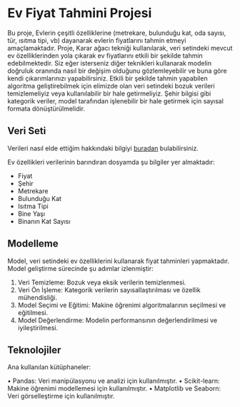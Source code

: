 # Ev Fiyat Tahmini Projesi
 

Bu proje, Evlerin çeşitli özelliklerine (metrekare, bulunduğu kat, oda sayısı, tür, ısıtma tipi, vb) dayanarak evlerin fiyatlarını tahmin etmeyi amaçlamaktadır. Proje, Karar ağacı tekniği kullanılarak, veri setindeki mevcut ev özelliklerinden yola çıkarak ev fiyatlarını etkili bir şekilde tahmin edebilmektedir. Siz eğer isterseniz diğer teknikleri kullanarak modelin doğruluk oranında nasıl bir değişim olduğunu gözlemleyebilir ve buna göre kendi çıkarımlarınızı yapabilirsiniz.
Etkili bir şekilde tahmin yapabilen algoritma geliştirebilmek için elimizde olan veri setindeki bozuk verileri temizlemeliyiz veya kullanılabilir bir hale getirmeliyiz. Şehir bilgisi gibi kategorik veriler, model tarafından işlenebilir bir hale getirmek için sayısal formata dönüştürülmelidir.

## Veri Seti
Verileri nasıl elde ettiğim hakkındaki bilgiyi [buradan](https://github.com/oguzhanerbil/Web-Scraping) bulabilirsiniz.

Ev özellikleri verilerinin barındıran dosyamda şu bilgiler yer almaktadır:
* Fiyat
* Şehir
* Metrekare
* Bulunduğu Kat
* Isıtma Tipi
* Bine Yaşı
* Binanın Kat Sayısı

## Modelleme

Model, veri setindeki ev özelliklerini kullanarak fiyat tahminleri yapmaktadır. Model geliştirme sürecinde şu adımlar izlenmiştir:

1. Veri Temizleme: Bozuk veya eksik verilerin temizlenmesi.
2. Veri Ön İşleme: Kategorik verilerin sayısallaştırılması ve özellik mühendisliği.
3. Model Seçimi ve Eğitimi: Makine öğrenimi algoritmalarının seçilmesi ve eğitilmesi.
4. Model Değerlendirme: Modelin performansının değerlendirilmesi ve iyileştirilmesi.

## Teknolojiler

Ana kullanılan kütüphaneler:

• Pandas: Veri manipülasyonu ve analizi için kullanılmıştır.
• Scikit-learn: Makine öğrenimi modellemesi için kullanılmıştır.
• Matplotlib ve Seaborn: Veri görselleştirme için kullanılmıştır.

